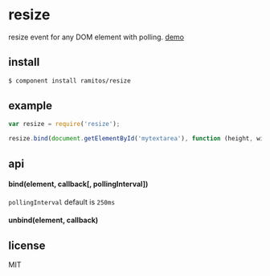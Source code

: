 # resize

resize event for any DOM element with polling. [demo](http://ramitos.github.com/resize)

## install

```bash
$ component install ramitos/resize
```

## example

```js
var resize = require('resize');

resize.bind(document.getElementById('mytextarea'), function (height, width) {});
```

## api

#### bind(element, callback[, pollingInterval])

`pollingInterval` default is `250ms`

#### unbind(element, callback)

## license

MIT